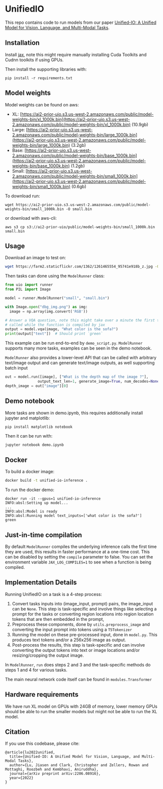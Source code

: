 # UnifiedIO

This repo contains code to run models from our paper [Unified-IO: A Unified Model for Vision, Language, and Multi-Modal Tasks](https://arxiv.org/abs/2206.08916).

## Installation
Install [jax](https://github.com/google/jax#installation), note this might require manually installing
Cuda Toolkits and Cudnn toolkits if using GPUs.

Then install the supporting libraries with:

```
pip install -r requirements.txt
```

## Model weights
Model weights can be found on aws:
- XL: [https://ai2-prior-uio.s3.us-west-2.amazonaws.com/public/model-weights-bin/xl_1000k.bin](https://ai2-prior-uio.s3.us-west-2.amazonaws.com/public/model-weights-bin/xl_1000k.bin) (10.9gb)
- Large: [https://ai2-prior-uio.s3.us-west-2.amazonaws.com/public/model-weights-bin/large_1000k.bin](https://ai2-prior-uio.s3.us-west-2.amazonaws.com/public/model-weights-bin/large_1000k.bin) (3.2gb)
- Base: [https://ai2-prior-uio.s3.us-west-2.amazonaws.com/public/model-weights-bin/base_1000k.bin](https://ai2-prior-uio.s3.us-west-2.amazonaws.com/public/model-weights-bin/base_1000k.bin) (1.2gb)
- Small: [https://ai2-prior-uio.s3.us-west-2.amazonaws.com/public/model-weights-bin/small_1000k.bin](https://ai2-prior-uio.s3.us-west-2.amazonaws.com/public/model-weights-bin/small_1000k.bin) (0.6gb)

To download run:

```wget 
wget https://ai2-prior-uio.s3.us-west-2.amazonaws.com/public/model-weights-bin/small_1000k.bin -O small.bin
```

or download with aws-cli: 
```aws
aws s3 cp s3://ai2-prior-uio/public/model-weights-bin/small_1000k.bin small.bin 
```

## Usage
Download an image to test on:
```bash
wget https://farm2.staticflickr.com/1362/1261465554_95741e918b_z.jpg -O dbg_img.png
```

Then tasks can done using the `ModelRunner` class:

```python
from uio import runner
from PIL import Image

model = runner.ModelRunner("small", "small.bin")

with Image.open("dbg_img.png") as img:
  image = np.array(img.convert('RGB'))

# Answer a VQA question, note this might take over a minute the first time it is 
# called while the function is compiled by jax
output = model.vqa(image, "What color is the sofa?")
print(output["text"])  # Should print `green`
```

This example can be run end-to-end by `demo_script.py`. `ModelRunner` supports many more tasks, 
examples can be seen in the demo notebook.


`ModelRunner` also provides a lower-level API that can be called with arbitrary text/image output and 
can generate text/image outputs, as well supporting batch input

```python
out = model.run([image], ["What is the depth map of the image ?"], 
               output_text_len=1, generate_image=True, num_decodes=None)
depth_image = out["image"][0]
```

## Demo notebook
More tasks are shown in demo.ipynb, this requires additionally install jupyter and matplotlib:

```
pip install matplotlib notebook
```

Then it can be run with:

```python
jupyter notebook demo.ipynb
```

## Docker 
To build a docker image:
```bash
docker build -t unified-io-inference .
```
To run the docker demo:
```
docker run -it --gpus=1 unified-io-inference 
INFO:absl:Setting up model...
...
INFO:absl:Model is ready
INFO:absl:Running model text_inputs=['what color is the sofa?']
green
```

## Just-in-time compilation
By default `ModelRunner` compiles the underlying inference calls the first time they are used,
this results in faster performance at a one-time cost. This can be disabled by setting the
`compile` parameter to false. You can set the environment variable `JAX_LOG_COMPILES=1`
to see when a function is being compiled.

## Implementation Details
Running UnifiedIO on a task is a 4-step process:

1. Convert tasks inputs into (image_input, prompt) pairs, the image_input can be `None`.
This step is task-specific and involve things like selecting a prompt for the tasks 
or converting region locations into region location tokens that are then embedded in the prompt,
2. Preprocess these components, done by `utils.preprocess_image` and converting the input prompt into
tokens using a `T5Tokenizer`
3. Running the model on these pre-processed input, done in `model.py`. This produces text 
tokens and/or a 256x256 image as output. 
4. Post-process the results, this step is task-specific and can involve converting the output 
tokens into text or image locations and/or resizing/cropping the output image.

In `ModelRunner`, `run` does steps 2 and 3 and the task-specific methods do steps 1 and 4 
for various tasks.

The main neural network code itself can be found in `modules.Transformer` 

## Hardware requirements
We have run XL model on GPUs with 24GB of memory, lower memory GPUs should be able to run
the smaller models but might not be able to run the XL model. 

## Citation
If you use this codebase, please cite:

```
@article{lu2022unified,
  title={Unified-IO: A Unified Model for Vision, Language, and Multi-Modal Tasks},
  author={Lu, Jiasen and Clark, Christopher and Zellers, Rowan and Mottaghi, Roozbeh and Kembhavi, Aniruddha},
  journal={arXiv preprint arXiv:2206.08916},
  year={2022}
}
```
